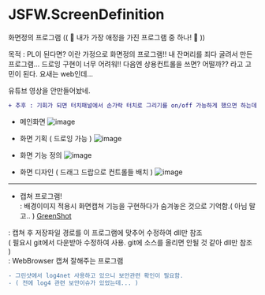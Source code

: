 # JSFW.ScreenDefinition
화면정의 프로그램  (( 💙 내가 가장 애정을 가진 프로그램 중 하나! 💙 ))

목적 : PL이 된다면? 이란 가정으로 화면정의 프로그램!!
 내 잔머리를 죄다 굴려서 만든 프로그램... 드로잉 구현이 너무 어려워!!
 다음엔 상용컨트롤을 쓰면? 어떨까?? 라고 고민이 된다. 요새는 web인데... 
 
 유튜브 영상을 안만들어놨네. 
 
```diff 
+ 추후 : 기회가 되면 터치패널에서 손가락 터치로 그리기를 on/off 가능하게 했으면 하는데... 
```

- 메인화면
![image](https://user-images.githubusercontent.com/116536524/198243782-3f6dbb34-4383-4908-8478-753ca9611c88.png)

- 화면 기획 ( 드로잉 가능 )
![image](https://user-images.githubusercontent.com/116536524/198244422-68e1bcd0-6413-4c61-84df-fda0be6fa9dc.png)

- 화면 기능 정의
![image](https://user-images.githubusercontent.com/116536524/198244748-7e19bc4f-c63d-4ff3-9fe2-28839f0dabb8.png)

- 화면 디자인 ( 드래그 드랍으로 컨트롤들 배치 )
![image](https://user-images.githubusercontent.com/116536524/198244507-66d58305-3840-4b00-a99c-f52b18eee6c9.png)
 


--- 
- 캡쳐 프로그램!<br />
 : 배경이미지 적용시 화면캡쳐 기능을 구현하다가 숨겨놓은 것으로 기억함.( 아님 말고.. )
[GreenShot](https://github.com/greenshot/greenshot)

 : 캡쳐 후 저장파일 경로를 이 프로그램에 맞추어 수정하여 dll만 참조<br />
   ( 필요시 git에서 다운받아 수정하여 사용. git에 소스를 올리면 안될 것 같아 dll만 참조 )<br />
 : WebBrowser 캡쳐 잘해주는 프로그램<br />
 
 ```diff
- 그린샷에서 log4net 사용하고 있으니 보안관련 확인이 필요함. 
- ( 전에 log4 관련 보안이슈가 있었는데... )
```

